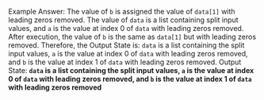 Example Answer:
The value of `b` is assigned the value of `data[1]` with leading zeros removed. The value of `data` is a list containing split input values, and `a` is the value at index 0 of `data` with leading zeros removed. After execution, the value of `b` is the same as `data[1]` but with leading zeros removed. Therefore, the Output State is: `data` is a list containing the split input values, `a` is the value at index 0 of `data` with leading zeros removed, and `b` is the value at index 1 of `data` with leading zeros removed.
Output State: **`data` is a list containing the split input values, `a` is the value at index 0 of `data` with leading zeros removed, and `b` is the value at index 1 of `data` with leading zeros removed**